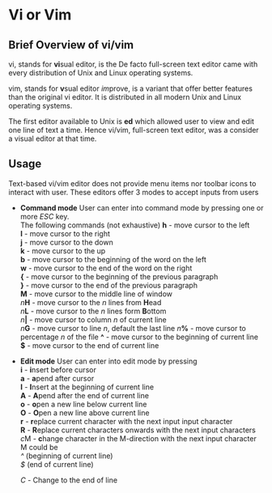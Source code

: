 # Vi or Vim

## Brief Overview of vi/vim

vi, stands for **vi**sual editor, is the De facto full-screen text editor came with every distribution of Unix and Linux operating systems.

vim, stands for **v**sual editor *im*prove, is a variant that offer better features than the original vi editor. It is distributed in all modern Unix and Linux operating systems.

The first editor available to Unix is **ed** which allowed user to view and edit one line of text a time.  Hence vi/vim, full-screen text editor, was a consider a visual editor at that time.

## Usage

Text-based vi/vim editor does not provide menu items nor toolbar icons to interact with user. These editors offer 3 modes to accept inputs from users

- **Command mode**
  User can enter into command mode by pressing one or more *ESC* key.<br />
  The following commands (not exhaustive)
  **h**   - move cursor to the left<br />
  **l**   - move cursor to the right<br />
  **j**   - move cursor to the down<br />
  **k**   - move cursor to the up<br />
  **b**   - move cursor to the beginning of the word on the left<br />
  **w**   - move cursor to the end of the word on the right<br />
  **{**   - move cursor to the beginning of the previous paragraph<br />
  **}**   - move cursor to the end of the previous paragraph<br />
  **M**   - move cursor to the middle line of window<br />
 *n***H**  - move cursor to the *n* lines from **H**ead<br />
 *n***L**  - move cursor to the *n* lines form **B**ottom<br />
 *n*<b>|</b>  - move cursor to column *n* of current line<br />
 *n***G**  - move cursor to line *n*, default the last line
 *n*<b>%</b>  - move cursor to percentage *n* of the file
 **^**     - move cursor to the beginning of current line
 **$**     - move cursor to the end of current line
  
  
- **Edit mode**
  User can enter into edit mode by pressing <br />
  **i**   - **i**nsert before cursor<br />
  **a**   - **a**pend after cursor<br />
  **I**   - **I**nsert at the beginning of current line<br />
  **A**   - **A**pend after the end of current line<br />
  **o**   - **o**pen a new line below current line<br />
  **O**   - **O**pen a new line above current line<br />
  **r**   - **r**eplace current character with the next input input character<br />
  **R**   - **R**eplace current characters onwards with the next input characters<br />
  *c*M  - **c**hange character in the M-direction with the next input character<br />
          M could be<br />
            *^* (beginning of current line)<br />
            *$* (end of current line)<br />
                    
  *C*   - Change to the end of line
